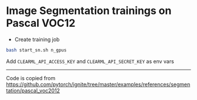 # Image Segmentation trainings on Pascal VOC12

- Create training job

```bash
bash start_sn.sh n_gpus
```

Add `CLEARML_API_ACCESS_KEY` and `CLEARML_API_SECRET_KEY` as env vars


---

Code is copied from https://github.com/pytorch/ignite/tree/master/examples/references/segmentation/pascal_voc2012